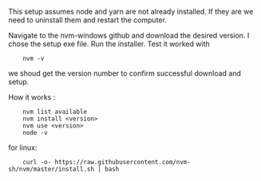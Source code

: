 This setup assumes node and yarn are not already installed. If they are we need to uninstall them and restart the computer. 

Navigate to the nvm-windows github and download the desired version. I chose the setup exe file. Run the installer. Test it worked with 

        nvm -v

we shoud get the version number to confirm successful download and setup. 

How it works : 

        nvm list available
        nvm install <version>
        nvm use <version>
        node -v

for linux:

        curl -o- https://raw.githubusercontent.com/nvm-sh/nvm/master/install.sh | bash                                                                    